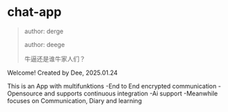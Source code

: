 # chat-app
>author: derge
>
>author: deege
>
>牛逼还是谁牛家人们？

Welcome!
Created by Dee, 2025.01.24

This is an App with multifunktions
	-End to End encrypted communication
	-Opensource and supports continuous integration
	-Ai support
	-Meanwhile focuses on Communication, Diary and learning


